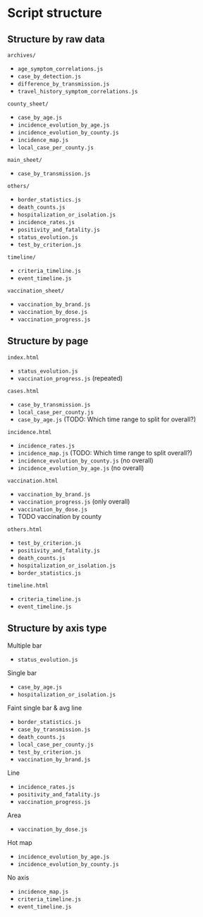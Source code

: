 Script structure
================


Structure by raw data
---------------------

`archives/`
  - `age_symptom_correlations.js`
  - `case_by_detection.js`
  - `difference_by_transmission.js`
  - `travel_history_symptom_correlations.js`

`county_sheet/`
  - `case_by_age.js`
  - `incidence_evolution_by_age.js`
  - `incidence_evolution_by_county.js`
  - `incidence_map.js`
  - `local_case_per_county.js`
  
`main_sheet/`
  - `case_by_transmission.js`
  
`others/`
  - `border_statistics.js`
  - `death_counts.js`
  - `hospitalization_or_isolation.js`
  - `incidence_rates.js`
  - `positivity_and_fatality.js`
  - `status_evolution.js`
  - `test_by_criterion.js`

`timeline/`
  - `criteria_timeline.js`
  - `event_timeline.js`
  
`vaccination_sheet/`
  - `vaccination_by_brand.js`
  - `vaccination_by_dose.js`
  - `vaccination_progress.js`


Structure by page
-----------------

`index.html`
  - `status_evolution.js`
  - `vaccination_progress.js` (repeated)

`cases.html`
  - `case_by_transmission.js`
  - `local_case_per_county.js`
  - `case_by_age.js` (TODO: Which time range to split for overall?)

`incidence.html`
  - `incidence_rates.js`
  - `incidence_map.js` (TODO: Which time range to split overall?)
  - `incidence_evolution_by_county.js` (no overall)
  - `incidence_evolution_by_age.js` (no overall)

`vaccination.html`
  - `vaccination_by_brand.js`
  - `vaccination_progress.js` (only overall)
  - `vaccination_by_dose.js`
  - TODO vaccination by county

`others.html`
  - `test_by_criterion.js`
  - `positivity_and_fatality.js`
  - `death_counts.js`
  - `hospitalization_or_isolation.js`
  - `border_statistics.js`

`timeline.html`
  - `criteria_timeline.js`
  - `event_timeline.js`

  
Structure by axis type
----------------------

Multiple bar
  - `status_evolution.js`
  
Single bar
  - `case_by_age.js`
  - `hospitalization_or_isolation.js`

Faint single bar & avg line
  - `border_statistics.js`
  - `case_by_transmission.js`
  - `death_counts.js`
  - `local_case_per_county.js`
  - `test_by_criterion.js`
  - `vaccination_by_brand.js`

Line
  - `incidence_rates.js`
  - `positivity_and_fatality.js`
  - `vaccination_progress.js`

Area
  - `vaccination_by_dose.js`

Hot map
  - `incidence_evolution_by_age.js`
  - `incidence_evolution_by_county.js`

No axis
  - `incidence_map.js`
  - `criteria_timeline.js`
  - `event_timeline.js`
